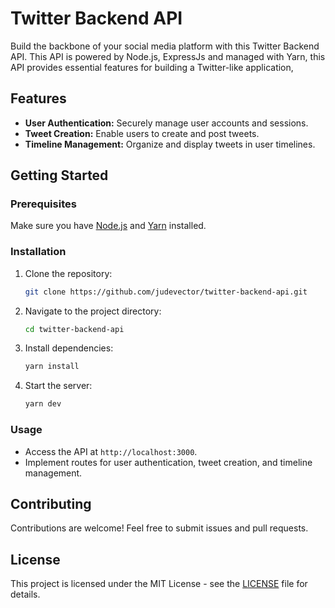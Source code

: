 ﻿# Twitter Backend API

Build the backbone of your social media platform with this Twitter Backend API. This API is powered by Node.js, ExpressJs and managed with Yarn, this API provides essential features for building a Twitter-like application,

## Features

- **User Authentication:** Securely manage user accounts and sessions.
- **Tweet Creation:** Enable users to create and post tweets.
- **Timeline Management:** Organize and display tweets in user timelines.

## Getting Started

### Prerequisites

Make sure you have [Node.js](https://nodejs.org/) and [Yarn](https://yarnpkg.com/) installed.

### Installation

1. Clone the repository:

   ```bash
   git clone https://github.com/judevector/twitter-backend-api.git
   ```

2. Navigate to the project directory:

   ```bash
   cd twitter-backend-api
   ```

3. Install dependencies:

   ```bash
   yarn install
   ```

4. Start the server:

   ```bash
   yarn dev
   ```

### Usage

- Access the API at `http://localhost:3000`.
- Implement routes for user authentication, tweet creation, and timeline management.

## Contributing

Contributions are welcome! Feel free to submit issues and pull requests.

## License

This project is licensed under the MIT License - see the [LICENSE](LICENSE) file for details.
